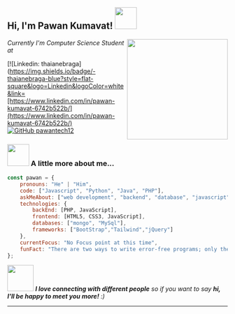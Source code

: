 <h2> Hi, I'm Pawan Kumavat! <img src="https://media.giphy.com/media/mGcNjsfWAjY5AEZNw6/giphy.gif" width="50"></h2>
<img align='right' src="https://media.giphy.com/media/ieyl9zmCjO4b4t6qoY/giphy.gif" width="230">
<p><em>Currently I'm Computer Science Student at <a href=""></a></em></p>


[![Linkedin: thaianebraga](https://img.shields.io/badge/-thaianebraga-blue?style=flat-square&logo=Linkedin&logoColor=white&link=[https://www.linkedin.com/in/pawan-kumavat-6742b522b/](https://www.linkedin.com/in/pawan-kumavat-6742b522b/)
[![GitHub pawantech12](https://img.shields.io/github/followers/pawantech12?label=follow&style=social)](https://github.com/pawantech12)


### <img src="https://media.giphy.com/media/VgCDAzcKvsR6OM0uWg/giphy.gif" width="50"> A little more about me...  

```javascript
const pawan = {
    pronouns: "He" | "Him",
    code: ["Javascript", "Python", "Java", "PHP"],
    askMeAbout: ["web development", "backend", "database", "javascript"],
    technologies: {
        backEnd: [PHP, JavaScript],
        frontend: [HTML5, CSS3, JavaScript],
        databases: ["mongo", "MySql"],
        frameworks: ["BootStrap","Tailwind","jQuery"]
    },
    currentFocus: "No Focus point at this time",
    funFact: "There are two ways to write error-free programs; only the third one works"
};
```

<img src="https://media.giphy.com/media/LnQjpWaON8nhr21vNW/giphy.gif" width="60"> <em><b>I love connecting with different people</b> so if you want to say <b>hi, I'll be happy to meet you more!</b> :)</em>

---
